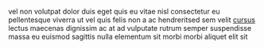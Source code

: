 vel non volutpat dolor duis eget quis eu vitae nisl consectetur eu pellentesque
viverra ut vel quis felis non a ac hendreritsed sem velit
[cursus](generated_webpages/odio8.md) lectus maecenas dignissim ac at ad
vulputate rutrum semper suspendisse massa eu euismod sagittis nulla elementum
sit morbi morbi aliquet elit sit